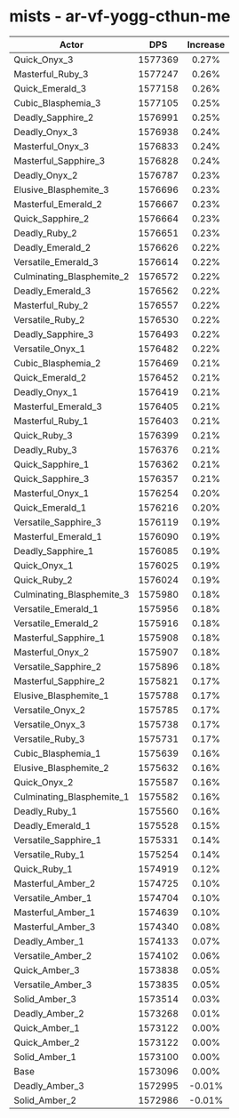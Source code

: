 # mists - ar-vf-yogg-cthun-me
| Actor | DPS | Increase |
|---|:---:|:---:|
|Quick_Onyx_3|1577369|0.27%|
|Masterful_Ruby_3|1577247|0.26%|
|Quick_Emerald_3|1577158|0.26%|
|Cubic_Blasphemia_3|1577105|0.25%|
|Deadly_Sapphire_2|1576991|0.25%|
|Deadly_Onyx_3|1576938|0.24%|
|Masterful_Onyx_3|1576833|0.24%|
|Masterful_Sapphire_3|1576828|0.24%|
|Deadly_Onyx_2|1576787|0.23%|
|Elusive_Blasphemite_3|1576696|0.23%|
|Masterful_Emerald_2|1576667|0.23%|
|Quick_Sapphire_2|1576664|0.23%|
|Deadly_Ruby_2|1576651|0.23%|
|Deadly_Emerald_2|1576626|0.22%|
|Versatile_Emerald_3|1576614|0.22%|
|Culminating_Blasphemite_2|1576572|0.22%|
|Deadly_Emerald_3|1576562|0.22%|
|Masterful_Ruby_2|1576557|0.22%|
|Versatile_Ruby_2|1576530|0.22%|
|Deadly_Sapphire_3|1576493|0.22%|
|Versatile_Onyx_1|1576482|0.22%|
|Cubic_Blasphemia_2|1576469|0.21%|
|Quick_Emerald_2|1576452|0.21%|
|Deadly_Onyx_1|1576419|0.21%|
|Masterful_Emerald_3|1576405|0.21%|
|Masterful_Ruby_1|1576403|0.21%|
|Quick_Ruby_3|1576399|0.21%|
|Deadly_Ruby_3|1576376|0.21%|
|Quick_Sapphire_1|1576362|0.21%|
|Quick_Sapphire_3|1576357|0.21%|
|Masterful_Onyx_1|1576254|0.20%|
|Quick_Emerald_1|1576216|0.20%|
|Versatile_Sapphire_3|1576119|0.19%|
|Masterful_Emerald_1|1576090|0.19%|
|Deadly_Sapphire_1|1576085|0.19%|
|Quick_Onyx_1|1576025|0.19%|
|Quick_Ruby_2|1576024|0.19%|
|Culminating_Blasphemite_3|1575980|0.18%|
|Versatile_Emerald_1|1575956|0.18%|
|Versatile_Emerald_2|1575916|0.18%|
|Masterful_Sapphire_1|1575908|0.18%|
|Masterful_Onyx_2|1575907|0.18%|
|Versatile_Sapphire_2|1575896|0.18%|
|Masterful_Sapphire_2|1575821|0.17%|
|Elusive_Blasphemite_1|1575788|0.17%|
|Versatile_Onyx_2|1575785|0.17%|
|Versatile_Onyx_3|1575738|0.17%|
|Versatile_Ruby_3|1575731|0.17%|
|Cubic_Blasphemia_1|1575639|0.16%|
|Elusive_Blasphemite_2|1575632|0.16%|
|Quick_Onyx_2|1575587|0.16%|
|Culminating_Blasphemite_1|1575582|0.16%|
|Deadly_Ruby_1|1575560|0.16%|
|Deadly_Emerald_1|1575528|0.15%|
|Versatile_Sapphire_1|1575331|0.14%|
|Versatile_Ruby_1|1575254|0.14%|
|Quick_Ruby_1|1574919|0.12%|
|Masterful_Amber_2|1574725|0.10%|
|Versatile_Amber_1|1574704|0.10%|
|Masterful_Amber_1|1574639|0.10%|
|Masterful_Amber_3|1574340|0.08%|
|Deadly_Amber_1|1574133|0.07%|
|Versatile_Amber_2|1574102|0.06%|
|Quick_Amber_3|1573838|0.05%|
|Versatile_Amber_3|1573835|0.05%|
|Solid_Amber_3|1573514|0.03%|
|Deadly_Amber_2|1573268|0.01%|
|Quick_Amber_1|1573122|0.00%|
|Quick_Amber_2|1573122|0.00%|
|Solid_Amber_1|1573100|0.00%|
|Base|1573096|0.00%|
|Deadly_Amber_3|1572995|-0.01%|
|Solid_Amber_2|1572986|-0.01%|

